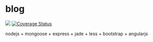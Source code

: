 # blog

<img src="https://api.travis-ci.org/franklioxygen/blog.svg?branch=master" />
<a href='https://coveralls.io/github/franklioxygen/blog?branch=master'><img src='https://coveralls.io/repos/github/franklioxygen/blog/badge.svg?branch=master' alt='Coverage Status' /></a>

nodejs
+
mongoose
+
express
+
jade
+
less
+
bootstrap
+
angularjs
